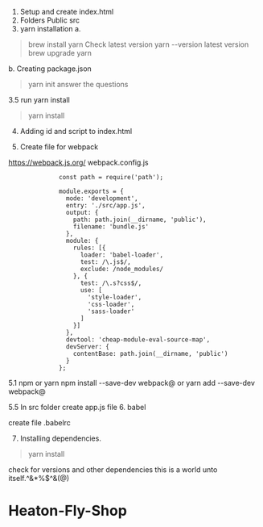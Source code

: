 1. Setup and create index.html
2. Folders
    Public
    src
3. yarn installation
a.
>brew install yarn
 Check latest version
>yarn --version
 latest version
>brew upgrade yarn

b.
Creating package.json
> yarn init
answer the questions

3.5 run yarn install
> yarn install


4. Adding id and script to index.html
<div id="app"></div>
<script src="/bundle.js"></script>

5. Create file for webpack

https://webpack.js.org/
webpack.config.js

                  const path = require('path');

                  module.exports = {
                    mode: 'development',
                    entry: './src/app.js',
                    output: {
                      path: path.join(__dirname, 'public'),
                      filename: 'bundle.js'
                    },
                    module: {
                      rules: [{
                        loader: 'babel-loader',
                        test: /\.js$/,
                        exclude: /node_modules/
                      }, {
                        test: /\.s?css$/,
                        use: [
                          'style-loader',
                          'css-loader',
                          'sass-loader'
                        ]
                      }]
                    },
                    devtool: 'cheap-module-eval-source-map',
                    devServer: {
                      contentBase: path.join(__dirname, 'public')
                    }
                  };

5.1 npm or yarn
npm install --save-dev webpack@<version>
or
yarn add --save-dev webpack@<vesrion>

5.5  In src folder create app.js file
6. babel

create file .babelrc

7. Installing dependencies.
> yarn install

check for versions and other dependencies
this is a world unto itself.^&*%$^&(@)
# Heaton-Fly-Shop
